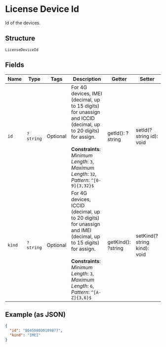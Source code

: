 
# License Device Id

Id of the devices.

## Structure

`LicenseDeviceId`

## Fields

| Name | Type | Tags | Description | Getter | Setter |
|  --- | --- | --- | --- | --- | --- |
| `id` | `?string` | Optional | For 4G devices, IMEI (decimal, up to 15 digits) for unassign and ICCID (decimal, up to 20 digits) for assign.<br><br>**Constraints**: *Minimum Length*: `3`, *Maximum Length*: `32`, *Pattern*: `^[0-9]{3,32}$` | getId(): ?string | setId(?string id): void |
| `kind` | `?string` | Optional | For 4G devices, ICCID (decimal, up to 20 digits) for unassign and IMEI (decimal, up to 15 digits) for assign.<br><br>**Constraints**: *Minimum Length*: `3`, *Maximum Length*: `6`, *Pattern*: `^[A-Z]{3,6}$` | getKind(): ?string | setKind(?string kind): void |

## Example (as JSON)

```json
{
  "id": "864508030109877",
  "kind": "IMEI"
}
```

